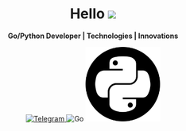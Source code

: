 <h1 align="center">Hello <img src="https://github.com/blackcater/blackcater/raw/main/images/Hi.gif" height="32"/></h1>

<p align="center">
  <strong>Go/Python Developer | Technologies | Innovations</strong>
</p>

<p align="center">
  <a href="https://telegram.me/rasalghoul">
    <img src="https://freelogopng.com/images/all_img/1683044996telegram-logo-png.png" alt="Telegram" width="100px">
  </a>
  <img src="https://go.dev/blog/go-brand/Go-Logo/PNG/Go-Logo_Blue.png" alt="Go" width="150px">
  <img src="https://raw.githubusercontent.com/Cair06/Cair06/main/python.png" alt="Python" width="150px">
</p>
